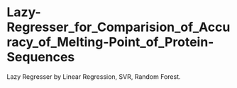 # Lazy-Regresser_for_Comparision_of_Accuracy_of_Melting-Point_of_Protein-Sequences
Lazy Regresser by Linear Regression, SVR, Random Forest.
